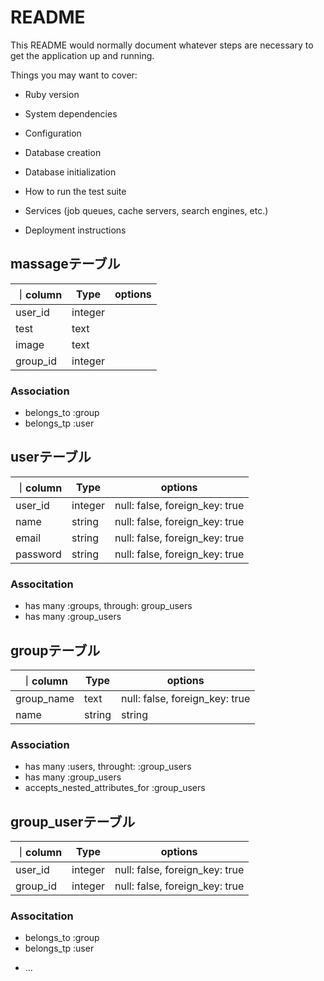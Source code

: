 # README

This README would normally document whatever steps are necessary to get the
application up and running.

Things you may want to cover:

* Ruby version

* System dependencies

* Configuration

* Database creation

* Database initialization

* How to run the test suite

* Services (job queues, cache servers, search engines, etc.)

* Deployment instructions

## massageテーブル
｜column|Type|options|
|-------|----|-------|
|user_id|integer|
|test|text|
|image|text|
|group_id|integer|

### Association
- belongs_to :group
- belongs_tp :user

## userテーブル
｜column|Type|options|
|-------|----|-------|
|user_id|integer|null: false, foreign_key: true|
|name|string|null: false, foreign_key: true|
|email|string|null: false, foreign_key: true|
|password|string|null: false, foreign_key: true|

### Associtation
- has many :groups, through: group_users
- has many :group_users

## groupテーブル
｜column|Type|options|
|-------|----|-------|
|group_name|text|null: false, foreign_key: true|
|name|string|string|null: false, foreign_key: true|

### Association
- has many :users, throught: :group_users
- has many :group_users
- accepts_nested_attributes_for :group_users

## group_userテーブル
｜column|Type|options|
|-------|----|-------|
|user_id|integer|null: false, foreign_key: true|
|group_id|integer|null: false, foreign_key: true|

### Associtation
- belongs_to :group
- belongs_tp :user

* ...
